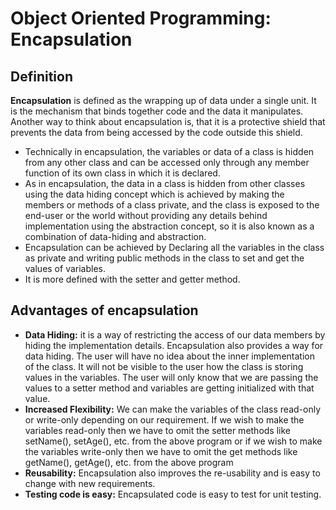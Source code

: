 
# Object Oriented Programming: Encapsulation

## Definition

**Encapsulation**  is defined as the wrapping up of data under a single unit. It is the mechanism that binds together code and the data it manipulates. Another way to think about encapsulation is, that it is a protective shield that prevents the data from being accessed by the code outside this shield.

-   Technically in encapsulation, the variables or data of a class is hidden from any other class and can be accessed only through any member function of its own class in which it is declared.
-   As in encapsulation, the data in a class is hidden from other classes using the data hiding concept which is achieved by making the members or methods of a class private, and the class is exposed to the end-user or the world without providing any details behind implementation using the abstraction concept, so it is also known as a  combination of data-hiding and abstraction.
-   Encapsulation can be achieved by Declaring all the variables in the class as private and writing public methods in the class to set and get the values of variables.
-   It is more defined with the setter and getter method.



## Advantages of encapsulation

-   **Data Hiding:** it is a way of restricting the access of our data members by hiding the implementation details. Encapsulation also provides a way for data hiding. The user will have no idea about the inner implementation of the class. It will not be visible to the user how the class is storing values in the variables. The user will only know that we are passing the values to a setter method and variables are getting initialized with that value.
-   **Increased Flexibility:**  We can make the variables of the class read-only or write-only depending on our requirement. If we wish to make the variables read-only then we have to omit the setter methods like setName(), setAge(), etc. from the above program or if we wish to make the variables write-only then we have to omit the get methods like getName(), getAge(), etc. from the above program
-   **Reusability:**  Encapsulation also improves the re-usability and is easy to change with new requirements.
-   **Testing code is easy:**  Encapsulated code is easy to test for unit testing.
